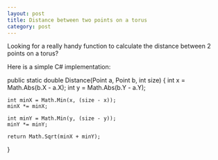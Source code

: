 ```yaml
---
layout: post
title: Distance between two points on a torus
category: post
---
```


Looking for a really handy function to calculate the distance between 2 points on a torus?

Here is a simple C# implementation:

public static double Distance(Point a, Point b, int size)
{
    int x = Math.Abs(b.X - a.X);
    int y = Math.Abs(b.Y - a.Y);

    int minX = Math.Min(x, (size - x));
    minX *= minX;

    int minY = Math.Min(y, (size - y));
    minY *= minY;

    return Math.Sqrt(minX + minY);
}